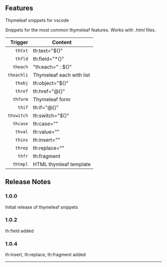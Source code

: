 ## Features

Thymeleaf snippets for vscode

Snippets for the most common thymeleaf features. Works with .html files.

| Trigger  | Content |
| -------: | ------- |
| `thtxt`   | th:text="${}" |
| `thfld`   | th:field="*{}" |
| `theach`   |"th:each=" : ${}" |
| `theachli`  | Thymeleaf each with list |
| `thobj`  | th:object="${}" |
| `thref`  | th:href="@{}" |
| `thform`  | Thymeleaf form |
| `thif`   | th:if="@{}" |
| `thswitch`  | th:switch="${}" |
| `thcase`  | th:case="" |
| `thval`  | th:value="" |
| `thins`  | th:insert="" |
| `threp`  | th:replace="" |
| `thfr`  | th:fragment |
| `thtmpl`  | HTML thymleaf template |

## Release Notes

### 1.0.0

Initial release of thymeleaf snippets

### 1.0.2

th:field added

### 1.0.4

th:insert, th:replace, th:fragment added

-----------------------------------------------------------------------------------------------------------
